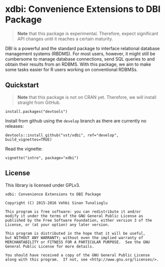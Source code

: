 # xdbi: Convenience Extensions to DBI Package

> **Note** that this package is experimental. Therefore, expect
> significant API changes until it reaches a certain maturity.

DBI is a powerful and the standard package to interface relational
database management systems (RBDMS). For most users, however, it might
still be cumbersome to manage database connections, send SQL queries
to and obtain their results from an RDBMS. With this package, we aim
to make some tasks easier for R users working on conventional RDBMSs.

## Quickstart

> **Note** that this package is not on CRAN yet. Therefore, we will
> install straight from GitHub.

    install.packages("devtools")

Install from github using the `develop` branch as there are currently
no releases:

    devtools::install_github("vst/xdbi", ref="develop", build_vignettes=TRUE)

Read the vignette:

    vignette("intro", package="xdbi")

## License

This library is licensed under GPLv3.

    xdbi: Convenience Extensions to DBI Package

    Copyright (C) 2015-2016 Vehbi Sinan Tunalioglu

    This program is free software: you can redistribute it and/or
    modify it under the terms of the GNU General Public License as
    published by the Free Software Foundation, either version 3 of the
    License, or (at your option) any later version.

    This program is distributed in the hope that it will be useful,
    but WITHOUT ANY WARRANTY; without even the implied warranty of
    MERCHANTABILITY or FITNESS FOR A PARTICULAR PURPOSE.  See the GNU
    General Public License for more details.

    You should have received a copy of the GNU General Public License
    along with this program.  If not, see <http://www.gnu.org/licenses/>.
